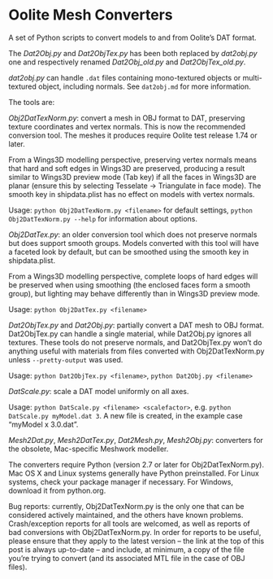 # Oolite Mesh Converters #

A set of Python scripts to convert models to and from Oolite’s DAT format.

The *Dat2Obj.py* and *Dat2ObjTex.py* has been both replaced by *dat2obj.py* one and respectively renamed *Dat2Obj_old.py* and *Dat2ObjTex_old.py*.

*dat2obj.py* can handle `.dat` files containing mono-textured objects or multi-textured object, including normals.
See `dat2obj.md` for more information.

The tools are:

*Obj2DatTexNorm.py*: convert a mesh in OBJ format to DAT, preserving texture coordinates and vertex normals. This is now the recommended conversion tool. The meshes it produces require Oolite test release 1.74 or later.

From a Wings3D modelling perspective, preserving vertex normals means that hard and soft edges in Wings3D are preserved, producing a result similar to Wings3D preview mode (Tab key) if all the faces in Wings3D are planar (ensure this by selecting Tesselate → Triangulate in face mode). The smooth key in shipdata.plist has no effect on models with vertex normals.

Usage: `python Obj2DatTexNorm.py <filename>` for default settings, `python Obj2DatTexNorm.py --help` for information about options.


*Obj2DatTex.py*: an older conversion tool which does not preserve normals but does support smooth groups. Models converted with this tool will have a faceted look by default, but can be smoothed using the smooth key in shipdata.plist.

From a Wings3D modelling perspective, complete loops of hard edges will be preserved when using smoothing (the enclosed faces form a smooth group), but lighting may behave differently than in Wings3D preview mode.

Usage: `python Obj2DatTex.py <filename>`


*Dat2ObjTex.py* and *Dat2Obj.py*: partially convert a DAT mesh to OBJ format. Dat2ObjTex.py can handle a single material, while Dat2Obj.py ignores all textures. These tools do not preserve normals, and Dat2ObjTex.py won’t do anything useful with materials from files converted with Obj2DatTexNorm.py unless `--pretty-output` was used.

Usage: `python Dat2ObjTex.py <filename>`, `python Dat2Obj.py <filename>`


*DatScale.py*: scale a DAT model uniformly on all axes.

Usage: `python DatScale.py <filename> <scalefactor>`, e.g. `python DatScale.py myModel.dat 3`. A new file is created, in the example case “myModel x 3.0.dat”.


*Mesh2Dat.py*, *Mesh2DatTex.py*, *Dat2Mesh.py*, *Mesh2Obj.py*: converters for the obsolete, Mac-specific Meshwork modeller.


The converters require Python (version 2.7 or later for Obj2DatTexNorm.py). Mac OS X and Linux systems generally have Python preinstalled. For Linux systems, check your package manager if necessary. For Windows, download it from python.org.


Bug reports: currently, Obj2DatTexNorm.py is the only one that can be considered actively maintained, and the others have known problems. Crash/exception reports for all tools are welcomed, as well as reports of bad conversions with Obj2DatTexNorm.py. In order for reports to be useful, please ensure that they apply to the latest version – the link at the top of this post is always up-to-date – and include, at minimum, a copy of the file you’re trying to convert (and its associated MTL file in the case of OBJ files).
